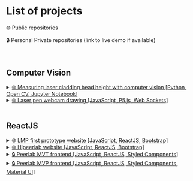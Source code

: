 # List of projects

🌐 Public repositories

🔒 Personal Private repositories (link to live demo if available)

<br/>

## Computer Vision

<details>
  
  <a href="https://github.com/amaralc/projeto-visao-computacional"><summary>🌐 Measuring laser cladding bead height with computer vision [Python, Open CV, Jupyter Notebook]</summary></a>

  Description: Create 3D profiles of metal beads by measuring bead heights using classical computer vision algorithms to analyse images.

  <img src="https://raw.githubusercontent.com/amaralc/projeto-visao-computacional/master/doc/summary.png"/>

</details>

<details>
  
  <a href="https://github.com/amaralc/laser-pen"><summary>🌐 Laser pen webcam drawing [JavaScript, P5.js, Web Sockets]</summary></a>

  Description: Use webcam video to draw simple profiles using a laser pointer and transmit the same image to different clients using sockets.

  Technology: JavaScript, P5.js, Web Sockets

  <img src="https://raw.githubusercontent.com/amaralc/laser-pen/master/doc/img/caneca.JPG"/>

</details>

<br/>

## ReactJS

<details>
  
  <a href="https://4ih6h.csb.app/"><summary>🌐 LMP first prototype website [JavaScript, ReactJS, Bootstrap]</summary></a>

  [Private Repository](https://github.com/peerlab-devs/peerlab-platform-fe-mvt-dev)

  Description: Test simple website concept to substitute current deprecated laboratory website.

  <img src="https://trello-attachments.s3.amazonaws.com/5d2cc481402a708bf57152ff/5d56ebb75be1972a8479b086/7c93d35ff7b1a24f04ac84819aa554dc/image.png"/>
  
</details>

<details>
  
  <a href="https://www.hipeerlab.info/"><summary>🌐 Hipeerlab website [JavaScript, ReactJS, Bootstrap]</summary></a>

  [Public Repository](https://github.com/amaralc/hipeerlab-platform-fe)

  Description: Lead the development of website to document activity of hipeerlab volunteers during the first six months of Covid-19 pandemic, in Florianópolis, SC, Brazil.

  Developers: Alan Christian, Arthur Della Favera, Bruno Weber, Rafael Lehmkuhl, Luam G. Maul e Calil Amaral.

  <img src="https://trello-attachments.s3.amazonaws.com/5e7d5e472b10ec11bd5735b3/5e7d5e472b10ec11bd5735c4/1e0fc37920c1ba2eeab2067b2e13e723/image.png"/>
  
</details>

<details>
  
  <a href="https://eloquent-bartik-1ded97.netlify.app/"><summary>🔒 Peerlab MVT frontend [JavaScript, ReactJS, Styled Components]</summary></a>

  [Repository](https://github.com/peerlab-devs/peerlab-platform-fe-mvt-dev)

  [Figma Design](https://www.figma.com/file/jgNyQtxdZTU47Fh6O0VJol/peerLab-%2F-MVP-encontrar-e-solicitar-servi%C3%A7o-ou-recurso?node-id=0%3A1)

  Description: Develop minimum viable test concept of platform to be used during evaluation of business hipothesis through user testing and interviews.

  <img src="https://trello-attachments.s3.amazonaws.com/6019b431aa840f4bd206db4d/600x317/ba6ea83e5ba20a3df1b76d2a850776ce/image.png"/>

</details>

<details>
  
  <a href=""><summary>🔒 Peerlab MVP frontend [JavaScript, ReactJS, Styled Components, Material UI]</summary></a>

  [Repository](https://github.com/peerlab-devs/peerlab-platform-fe-mvp-dev)

  Description: Lead the development of functional concept of platform to be used by first paying clients. Project fetches data from node backend (with postgres) and google sheets.

  <img src="https://trello-attachments.s3.amazonaws.com/5df3a9d74458ba69cb17da40/5edd961be75fe6385c2a8e3a/f790101cd92c11813e394c1eb9c7498a/image.png"/>

</details>

